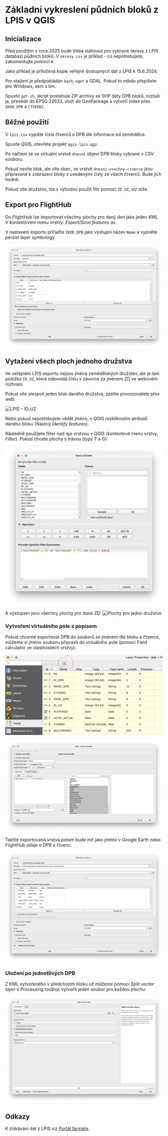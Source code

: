 # Základní vykreslení půdních bloků z LPIS v QGIS

## Inicializace

Před použitím v roce 2025 bude třeba stáhnout pro vybrané okresy z LPIS databázi půdních bloků.
V ``okresy.csv`` je příklad - co nepotřebujete, zakomentujte pomocí ``#``.

Jako příklad je přiložena kopie veřejně dostupných dat z LPIS k 15.6.2024.

Pro stažení je předpokládán ``bash``, ``wget`` a GDAL. Pokud to někdo přepíšete pro Windows, sem s tím.

Spusťe ``get.sh``, skript postahuje ZIP archivy se SHP daty DPB bloků, rozbalí je, převede do EPSG:32633, uloží do GeoPackage a vytvoří index přes ``ZKOD_DPB`` a ``CTVEREC``.

## Běžné použití

V ``lpis.csv`` vypište čísla čtverců a DPB dle informace od zemědělce.

Spusťe QGIS, otevřete projekt ``qgis-lpis.qgz``.

Po načtení se ve virtuální vrstvě ``dnesni`` objeví DPB bloky vybrané v CSV souboru.

Pokud nevíte blok, ale víte obec, ve vrstvě ``dnesni-vsechny-ctverce`` jsou připravené k zobrazení bloky s uvedenými čísly ze všech čtverců. Bude jich hodně.

Pokud víte družstvo, lze s výhodou použít filtr pomocí ``ID_UZ``, viz níže.

## Export pro FlightHub

Do FlightHub lze importovat všechny plochy pro daný den jako jeden KML. V kontextovém menu vrstvy: *Export/Save features as*.

V nastavení exportu přiřaďte ``ZKOD_DPB`` jako výstupní název ``Name`` a vypněte persist layer symbology.

![Příklad](img/export-do-kml.png)

## Vytažení všech ploch jednoho družstva
Ve veřejném LPIS exportu nejsou jména zemědělských družstev, ale je tam položka ``ID_UZ``, která odpovídá číslu v závorce za jménem ZD ve webovém rozhraní.

Pokud víte alespoň jeden blok daného družstva, zjistíte provozovatele přes web:

![LPIS – ID_UZ](img/lpis-dohledani-id-uz.png)

Nebo pokud nepotřebujete vědět jméno, v QGIS rozkliknutím atributů daného bloku (Nástroj *Identify features*).

Následně použijete filter nad ``dpb`` vrstvou v QGIS (kontextové menu vrstvy, *Filter*). Pokud chcete plochy s trávou (typy T a G):

![Filtr dle plodiny a družstva](img/filtr-plodiny-druzstvo.png)

A výstupem jsou všechny plochy pro dané ZD:
![Plochy pro jedno družstvo](img/plochy-druzstvo.png)

### Vytvoření virtuálního pole s popisem

Pokud chceme exportovat DPB do souborů se jménem dle bloku a čtverce, můžeme si jméno souboru připravit do virtuálního pole (pomocí Field calculator ve vlastnostech vrstvy):

![Field calculator](img/field-calculator.png)

![Field calculator 2](img/field-calculator-2.png)

Takhle exportovaná vrstva potom bude mít jako jméno v Google Earth nebo FlightHub údaje o DPB a čtverci.

![Export KML pro FlightHub](img/export-do-kml-druzstvo.png)

### Uložení po jednotlivých DPB

Z KML vytvořeného v předchozím bloku už můžeme pomocí *Split vector layer* v Processing toolbox vytvořit jeden soubor pro každou plochu:

![Split vector layer](img/split-by-attribute.png)

## Odkazy

K získávání dat z LPIS viz [Portál farmáře](https://eagri.cz/public/portal/mze/farmar/LPIS/uzivatelske-prirucky/prirucky-pro-verejny-lpis/export-dat-lpis).


